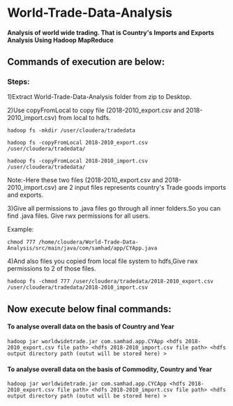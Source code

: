 # World-Trade-Data-Analysis

#### Analysis of world wide trading. That is Country's Imports and Exports Analysis Using Hadoop MapReduce

## Commands of execution are below:

### Steps:

1)Extract World-Trade-Data-Analysis folder from zip to Desktop.

2)Use copyFromLocal to copy file (2018-2010_export.csv and 2018-2010_import.csv) from local to hdfs. 

```hadoop fs -mkdir /user/cloudera/tradedata```

```hadoop fs -copyFromLocal 2018-2010_export.csv /user/cloudera/tradedata/```

```hadoop fs -copyFromLocal 2018-2010_import.csv /user/cloudera/tradedata/```

Note:-Here these two files (2018-2010_export.csv and 2018-2010_import.csv) are 2 input files represents country's Trade goods imports and exports.

3)Give all permissions to .java files go through all inner folders.So you can find .java files. Give rwx permissions for all users.

Example:

```chmod 777 /home/cloudera/World-Trade-Data-Analysis/src/main/java/com/samhad/app/CYApp.java```

4)And also files you copied from local file system to hdfs,Give rwx permissions to 2 of those files.

```hadoop fs -chmod 777 /user/cloudera/tradedata/2018-2010_export.csv /user/cloudera/tradedata/2018-2010_import.csv```

## Now execute below final commands:

#### To analyse overall data on the basis of Country and Year

```hadoop jar worldwidetrade.jar com.samhad.app.CYApp <hdfs 2018-2010_export.csv file path> <hdfs 2018-2010_import.csv file path> <hdfs output directory path (outut will be stored here) >```

#### To analyse overall data on the basis of Commodity, Country and Year

```hadoop jar worldwidetrade.jar com.samhad.app.CYCApp <hdfs 2018-2010_export.csv file path> <hdfs 2018-2010_import.csv file path> <hdfs output directory path (outut will be stored here) >```
